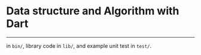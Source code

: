 # Data structure and Algorithm with Dart
______________________________________________


 in `bin/`, library code
in `lib/`, and example unit test in `test/`.
